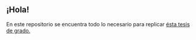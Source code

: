 ## ¡Hola!

En este repositorio se encuentra todo lo necesario para replicar [ésta tesis de grado.](https://github.com/tomasebm/topicmodeling/edit/gh-pages/index.md)
